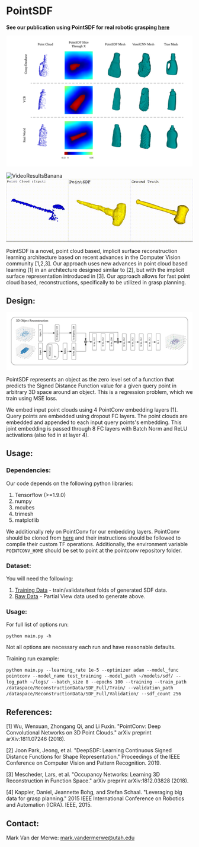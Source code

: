 # PointSDF

**See our publication using PointSDF for real robotic grasping [here](https://sites.google.com/view/reconstruction-grasp/home)**

![Results](images/results.png "PointSDF Qualitative Examples")

![VideoResultsBanana](images/banana.gif "Banana Reconstruction")
![VideoResultsHammer](images/hammer.gif "Hammer Reconstruction")

PointSDF is a novel, point cloud based, implicit surface reconstruction learning architecture based on recent advances in the Computer Vision community [1,2,3]. Our approach uses new advances in point cloud based learning [1] in an architecture designed similar to [2], but with the implicit surface representation introduced in [3]. Our approach allows for fast point cloud based, reconstructions, specifically to be utilized in grasp planning. 

## Design:

![Architecture](images/architecture.png "PointSDF Architecture")

PointSDF represents an object as the zero level set of a function that predicts the Signed Distance Function value for a given query point in arbitrary 3D space around an object. This is a regression problem, which we train using MSE loss.

We embed input point clouds using 4 PointConv embedding layers [1]. Query points are embedded using dropout FC layers. The point clouds are embedded and appended to each input query points's embedding. This joint embedding is passed through 8 FC layers with Batch Norm and ReLU activations (also fed in at layer 4).

## Usage:

### Dependencies:

Our code depends on the following python libraries:
1. Tensorflow (>=1.9.0)
2. numpy
3. mcubes
4. trimesh
5. matplotlib
 
We additionally rely on PointConv for our embedding layers. PointConv should be cloned from [here](https://github.com/DylanWusee/pointconv) and their instructions should be followed to compile their custom TF operations. Additionally, the environment variable `POINTCONV_HOME` should be set to point at the pointconv repository folder.

### Dataset:

You will need the following:
1. [Training Data](https://uofu.box.com/s/xz9nromkjick63kb4fhmx3routy2klsp) - train/validate/test folds of generated SDF data.
2. [Raw Data](https://uofu.box.com/s/nxhr26gyyiud9yi3xap6p9fh6stf32vh) - Partial View data used to generate above.

### Usage:

For full list of options run:
```
python main.py -h
```
Not all options are necessary each run and have reasonable defaults.

Training run example:
```
python main.py --learning_rate 1e-5 --optimizer adam --model_func pointconv --model_name test_training --model_path ~/models/sdf/ --log_path ~/logs/ --batch_size 8 --epochs 100 --training --train_path /dataspace/ReconstructionData/SDF_Full/Train/ --validation_path /dataspace/ReconstructionData/SDF_Full/Validation/ --sdf_count 256
```

## References:

[1] Wu, Wenxuan, Zhongang Qi, and Li Fuxin. "PointConv: Deep Convolutional Networks on 3D Point Clouds." arXiv preprint arXiv:1811.07246 (2018).

[2] Joon Park, Jeong, et al. "DeepSDF: Learning Continuous Signed Distance Functions for Shape Representation." Proceedings of the IEEE Conference on Computer Vision and Pattern Recognition. 2019.

[3] Mescheder, Lars, et al. "Occupancy Networks: Learning 3D Reconstruction in Function Space." arXiv preprint arXiv:1812.03828 (2018).

[4] Kappler, Daniel, Jeannette Bohg, and Stefan Schaal. "Leveraging big data for grasp planning." 2015 IEEE International Conference on Robotics and Automation (ICRA). IEEE, 2015.

## Contact:

Mark Van der Merwe: mark.vandermerwe@utah.edu
